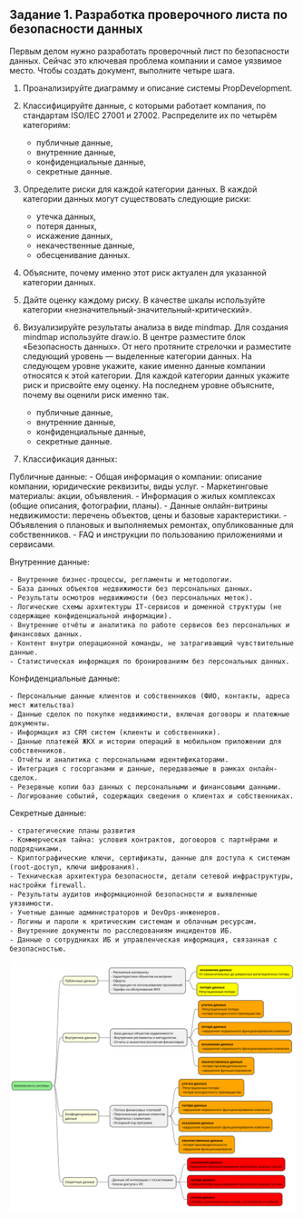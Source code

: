 ## Задание 1. Разработка проверочного листа по безопасности данных

Первым делом нужно разработать проверочный лист по безопасности данных. Сейчас это ключевая проблема компании и самое уязвимое место.
Чтобы создать документ, выполните четыре шага.
1. Проанализируйте диаграмму и описание системы PropDevelopment.
1. Классифицируйте данные, с которыми работает компания, по стандартам ISO/IEC 27001 и 27002. Распределите их по четырём категориям:

   - публичные данные,
   - внутренние данные,
   - конфиденциальные данные,
   - секретные данные.

1. Определите риски для каждой категории данных. В каждой категории данных могут существовать следующие риски:

   - утечка данных,
   - потеря данных,
   - искажение данных,
   - некачественные данные,
   - обесценивание данных.
  
1. Объясните, почему именно этот риск актуален для указанной категории данных.
1. Дайте оценку каждому риску. В качестве шкалы используйте категории «незначительный-значительный-критический».
1. Визуализируйте результаты анализа в виде mindmap. Для создания mindmap используйте draw.io. В центре разместите блок «Безопасность данных». От него протяните стрелочки и разместите следующий уровень — выделенные категории данных. На следующем уровне укажите, какие именно данные компании относятся к этой категории. Для каждой категории данных укажите риск и присвойте ему оценку. На последнем уровне объясните, почему вы оценили риск именно так.

   - публичные данные,
   - внутренние данные,
   - конфиденциальные данные,
   - секретные данные.

1. Классификация данных:

  Публичные данные:
    - Общая информация о компании: описание компании, юридические реквизиты, виды услуг.
    - Маркетинговые материалы: акции, объявления.
    - Информация о жилых комплексах (общие описания, фотографии, планы).
    - Данные онлайн-витрины недвижимости: перечень объектов, цены и базовые характеристики.
    - Объявления о плановых и выполняемых ремонтах, опубликованные для собственников.
    - FAQ и инструкции по пользованию приложениями и сервисами.
  
  Внутренние данные:
    
    - Внутренние бизнес-процессы, регламенты и методологии.
    - База данных объектов недвижимости без персональных данных.
    - Результаты осмотров недвижимости (без персональных меток).
    - Логические схемы архитектуры IT-сервисов и доменной структуры (не содержащие конфиденциальной информации).
    - Внутренние отчёты и аналитика по работе сервисов без персональных и финансовых данных.
    - Контент внутри операционной команды, не затрагивающий чувствительные данные.
    - Статистическая информация по бронированиям без персональных данных.

  Конфиденциальные данные:

    - Персональные данные клиентов и собственников (ФИО, контакты, адреса мест жительства)
    - Данные сделок по покупке недвижимости, включая договоры и платежные документы.
    - Информация из CRM систем (клиенты и собственники).
    - Данные платежей ЖКХ и истории операций в мобильном приложении для собственников.
    - Отчёты и аналитика с персональными идентификаторами.
    - Интеграция с госорганами и данные, передаваемые в рамках онлайн-сделок.
    - Резервные копии баз данных с персональными и финансовыми данными.
    - Логирование событий, содержащих сведения о клиентах и собственниках.

  Секретные данные:

    - стратегические планы развития
    - Коммерческая тайна: условия контрактов, договоров с партнёрами и подрядчиками.
    - Криптографические ключи, сертификаты, данные для доступа к системам (root-доступ, ключи шифрования).
    - Техническая архитектура безопасности, детали сетевой инфраструктуры, настройки firewall.
    - Результаты аудитов информационной безопасности и выявленные уязвимости.
    - Учетные данные администраторов и DevOps-инженеров.
    - Логины и пароли к критическим системам и облачным ресурсам.
    - Внутренние документы по расследованиям инцидентов ИБ.
    - Данные о сотрудниках ИБ и управленческая информация, связанная с безопасностью.

![mindmap](mindmap.svg)